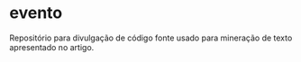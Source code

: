 # evento
Repositório para divulgação de código fonte usado para mineração de texto apresentado no artigo. 
